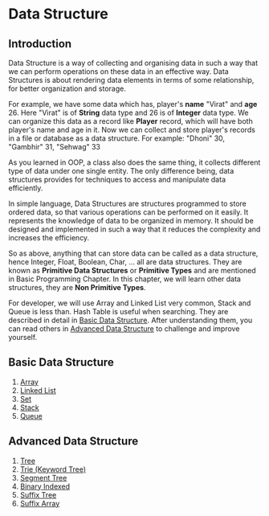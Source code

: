 # Data Structure

## Introduction

Data Structure is a way of collecting and organising data in such a way that we can perform operations on these data in an effective way. Data Structures is about rendering data elements in terms of some relationship, for better organization and storage.

For example, we have some data which has, player's **name** "Virat" and **age** 26. Here "Virat" is of **String** data type and 26 is of **Integer** data type. We can organize this data as a record like **Player** record, which will have both player's name and age in it. Now we can collect and store player's records in a file or database as a data structure. For example: "Dhoni" 30, "Gambhir" 31, "Sehwag" 33

As you learned in OOP, a class also does the same thing, it collects different type of data under one single entity. The only difference being, data structures provides for techniques to access and manipulate data efficiently.

In simple language, Data Structures are structures programmed to store ordered data, so that various operations can be performed on it easily. It represents the knowledge of data to be organized in memory. It should be designed and implemented in such a way that it reduces the complexity and increases the efficiency.

So as above, anything that can store data can be called as a data structure, hence Integer, Float, Boolean, Char, ... all are data structures. They are known as **Primitive Data Structures** or **Primitive Types** and are mentioned in Basic Programming Chapter. In this chapter, we will learn other data structures, they are **Non Primitive Types**.

For developer, we will use Array and Linked List very common, Stack and Queue is less than. Hash Table is useful when searching. They are described in detail in [Basic Data Structure](#basic-data-structure). After understanding them, you can read  others in [Advanced Data Structure](#Advanced-Data-Structure) to challenge and improve yourself.

## Basic Data Structure

1. [Array](./array.md)
2. [Linked List](./linked-list.md)
3. [Set](./set.md)
4. [Stack](./stack.md)
5. [Queue](./queue.md)

## Advanced Data Structure

1. [Tree](./tree.md)
2. [Trie (Keyword Tree)]()
3. [Segment Tree]()
4. [Binary Indexed]()
5. [Suffix Tree]()
6. [Suffix Array]()
